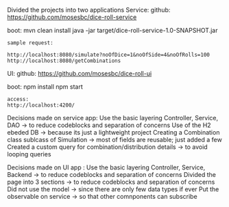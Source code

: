 Divided the projects into two applications 
Service:
	github:
	https://github.com/mosesbc/dice-roll-service
  
  boot:
  mvn clean install
  java -jar target/dice-roll-service-1.0-SNAPSHOT.jar

	sample request:
 
	http://localhost:8080/simulate?noOfDice=1&noOfSide=4&noOfRolls=100
	http://localhost:8080/getCombinations

UI:
	github:
	https://github.com/mosesbc/dice-roll-ui
	
  boot:
  npm install
  npm start
  
	access:
	http://localhost:4200/
	
Decisions made on service app:
Use the basic layering Controller, Service, DAO -> to reduce codeblocks and separation of concerns
Use of the H2 ebeded DB -> because its just a lightweight project
Creating a Combination class sublcass of Simulation -> most of fields are reusable; just added a few
Created a custom query for combination/distribution details -> to avoid looping queries

Decisions made on UI app :
Use the basic layering Controller, Service, Backend -> to reduce codeblocks and separation of concerns
Divided the page into 3 sections -> to reduce codeblocks and separation of concerns
Did not use the model -> since there are only few data types if ever
Put the observable on service -> so that other comnponents can subscribe


